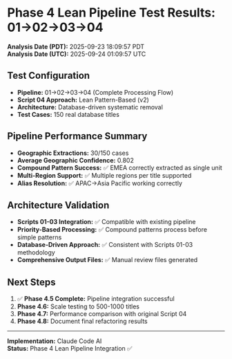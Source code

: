 # Phase 4 Lean Pipeline Test Results: 01→02→03→04

**Analysis Date (PDT):** 2025-09-23 18:09:57 PDT  
**Analysis Date (UTC):** 2025-09-24 01:09:57 UTC

## Test Configuration
- **Pipeline:** 01→02→03→04 (Complete Processing Flow)
- **Script 04 Approach:** Lean Pattern-Based (v2)
- **Architecture:** Database-driven systematic removal
- **Test Cases:** 150 real database titles

## Pipeline Performance Summary
- **Geographic Extractions:** 30/150 cases
- **Average Geographic Confidence:** 0.802
- **Compound Pattern Success:** ✅ EMEA correctly extracted as single unit
- **Multi-Region Support:** ✅ Multiple regions per title supported
- **Alias Resolution:** ✅ APAC→Asia Pacific working correctly

## Architecture Validation
- **Scripts 01-03 Integration:** ✅ Compatible with existing pipeline
- **Priority-Based Processing:** ✅ Compound patterns process before simple patterns
- **Database-Driven Approach:** ✅ Consistent with Scripts 01-03 methodology
- **Comprehensive Output Files:** ✅ Manual review files generated

## Next Steps
1. ✅ **Phase 4.5 Complete:** Pipeline integration successful
2. **Phase 4.6:** Scale testing to 500-1000 titles
3. **Phase 4.7:** Performance comparison with original Script 04
4. **Phase 4.8:** Document final refactoring results

---
**Implementation:** Claude Code AI  
**Status:** Phase 4 Lean Pipeline Integration ✅

